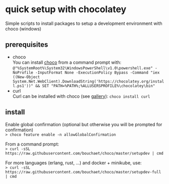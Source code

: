 # quick setup with chocolatey
Simple scripts to install packages to setup a development environment with choco (windows)

## prerequisites
* choco  
You can install [choco](https://chocolatey.org/docs/installation#install-with-cmdexe) from a command prompt with:  
`@"%SystemRoot%\System32\WindowsPowerShell\v1.0\powershell.exe" -NoProfile -InputFormat None -ExecutionPolicy Bypass -Command "iex ((New-Object System.Net.WebClient).DownloadString('https://chocolatey.org/install.ps1'))" && SET "PATH=%PATH%;%ALLUSERSPROFILE%\chocolatey\bin"`
* curl  
Curl can be installed with choco (see [gallery](https://chocolatey.org/packages/curl)): `choco install curl`

## install
Enable global confirmation (optional but otherwise you will be prompted for confirmation)  
`> choco feature enable -n allowGlobalConfirmation`

From a command prompt:  
`> curl -sSL https://raw.githubusercontent.com/bouchaet/choco/master/setupdev | cmd`  
  
For more languages (erlang, rust, ...) and docker + minikube, use:  
`> curl -sSL https://raw.githubusercontent.com/bouchaet/choco/master/setupdev-full | cmd`  
